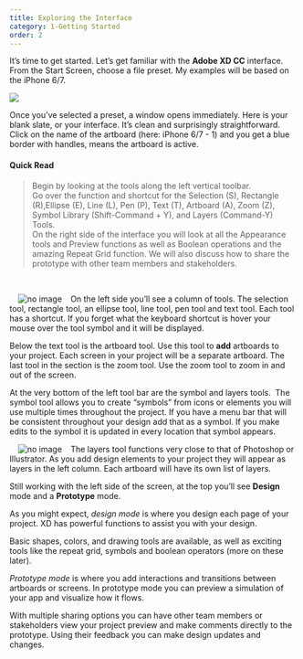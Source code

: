 ```yaml
---
title: Exploring the Interface
category: 1-Getting Started
order: 2
---
```


It’s time to get started. Let’s get familiar with the **Adobe XD CC** interface. From the Start Screen, choose a file preset. My examples will be based on the iPhone 6/7.

![](https://iwilfried.github.io/Adobe-XD-eBook/images/XD-Interface-01.png)

Once you’ve selected a preset, a window opens immediately. Here is your blank slate, or your interface. It’s clean and surprisingly straightforward. Click on the name of the artboard (here: iPhone 6/7 - 1) and you get a blue border with handles, means the artboard is active. 
&nbsp; 

#### Quick Read  
>Begin by looking at the tools along the left vertical toolbar.  
Go over the function and shortcut for the Selection (S), Rectangle (R),Ellipse (E), Line (L), Pen (P), Text (T), Artboard (A), Zoom (Z), Symbol Library (Shift-Command + Y), and Layers (Command-Y) Tools.  
On the right side of the interface you will look at all the Appearance tools and Preview functions as well as Boolean operations and the amazing Repeat Grid function. We will also discuss how to share the prototype with other team members and stakeholders.
    

&nbsp; 



<img style="padding: 0px 15px; float: left" src="https://iwilfried.github.io/Adobe-XD-eBook/images/XD-Interface-02.png" alt="no image" />On the left side you’ll see a column of tools. The selection tool, rectangle tool, an ellipse tool, line tool, pen tool and text tool. Each tool has a shortcut. If you forget what the keyboard shortcut is hover your mouse over the tool symbol and it will be displayed.

Below the text tool is the artboard tool. Use this tool to **add** artboards to your project. Each screen in your project will be a separate artboard. The last tool in the section is the zoom tool. Use the zoom tool to zoom in and out of the screen.

At the very bottom of the left tool bar are the symbol and layers tools. &nbsp;The symbol tool allows you to create “symbols” from icons or elements you will use multiple times throughout the project. If you have a menu bar that will be consistent throughout your design add that as a symbol. If you make edits to the symbol it is updated in every location that symbol appears.

<img style="padding: 0px 15px; float: left" src="https://iwilfried.github.io/Adobe-XD-eBook/images/XD-Interface-03.png" alt="no image" />The layers tool functions very close to that of Photoshop or Illustrator. As you add design elements to your project they will appear as layers in the left column. Each artboard will have its own list of layers.

Still working with the left side of the screen, at the top you’ll see **Design** mode and a **Prototype** mode.

As you might expect, *design mode* is where you design each page of your project. XD has powerful functions to assist you with your design. 

Basic shapes, colors, and drawing tools are available, as well as exciting tools like the repeat grid, symbols and boolean operators (more on these later).

*Prototype mode* is where you add interactions and transitions between artboards or screens. In prototype mode you can preview a simulation of your app and visualize how it flows. 




With multiple sharing options you can have other team members or stakeholders view your project preview and make comments directly to the prototype. Using their feedback you can make design updates and changes.